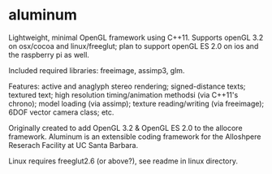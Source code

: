 aluminum
========

Lightweight, minimal OpenGL framework using C++11. Supports openGL 3.2 on osx/cocoa and linux/freeglut; plan to support openGL ES 2.0 on ios and the raspberry pi as well.

Included required libraries: freeimage, assimp3, glm.

Features: active and anaglyph stereo rendering; signed-distance texts; textured text; high resolution timing/animation methodsi (via C++11's chrono); model loading (via assimp); texture reading/writing (via freeimage); 6DOF vector camera class; etc. 

Originally created to add OpenGL 3.2 & OpenGL ES 2.0 to the allocore framework. Aluminum is an extensible coding framework for the Alloshpere Reserach Facility at UC Santa Barbara.

Linux requires freeglut2.6 (or above?), see readme in linux directory.


